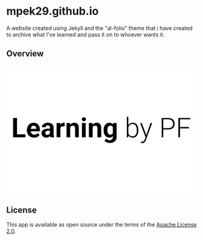# mpek29.github.io
A website created using Jekyll and the "al-folio" theme that i have created to archive what I've learned and pass it on to whoever wants it. 

## Overview
![Main Preview](assets/img/main.png)

## License

This app is available as open source under the terms of the [Apache License 2.0](https://github.com/mpek29/mpek29.github.io/blob/master/LICENSE).
